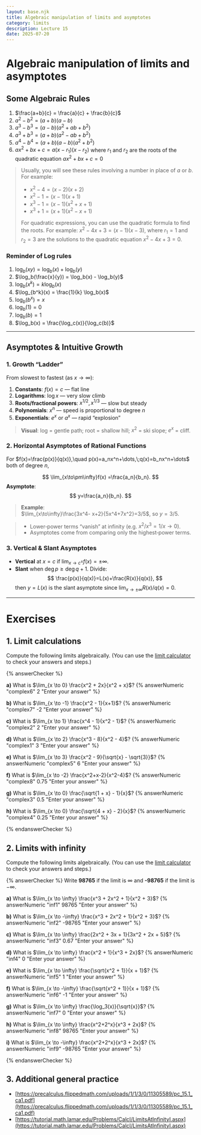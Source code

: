 ```yaml
---
layout: base.njk
title: Algebraic manipulation of limits and asymptotes
category: limits
description: Lecture 15
date: 2025-07-20
---
```


# Algebraic manipulation of limits and asymptotes

## Some Algebraic Rules

1. $\frac{a+b}{c} = \frac{a}{c} + \frac{b}{c}$
2. $a^2 - b^2 = (a+b)(a-b)$
3. $a^3 - b^3 = (a-b)(a^2 + ab + b^2)$
4. $a^3 + b^3 = (a+b)(a^2 - ab + b^2)$
5. $a^4 - b^4 = (a+b)(a-b)(a^2 + b^2)$
6. $ax^2 + bx + c = a(x-r_1)(x-r_2)$ where $r_1$ and $r_2$ are the roots of the quadratic equation $ax^2 + bx + c = 0$

> Usually, you will see these rules involving a number in place of $a$ or $b$.
> For example: 
> - $x^2 - 4 = (x-2)(x+2)$
> - $x^2 - 1 = (x-1)(x+1)$
> - $x^3 - 1 = (x-1)(x^2 + x + 1)$
> - $x^3 + 1 = (x+1)(x^2 - x + 1)$
>
> For quadratic expressions, you can use the quadratic formula to find the roots.
> For example: 
> $x^2 - 4x + 3 = (x-1)(x-3)$, where $r_1 = 1$ and $r_2 = 3$ are the solutions to the quadratic equation $x^2 - 4x + 3 = 0$.


### Reminder of Log rules

1. $\log_b(xy) = \log_b(x) + \log_b(y)$
2. $\log_b(\frac{x}{y}) = \log_b(x) - \log_b(y)$
3. $\log_b(x^k) = k \log_b(x)$
4. $\log_{b^k}(x) = \frac{1}{k} \log_b(x)$
5. $\log_b(b^x) = x$
6. $\log_b(1) = 0$
7. $\log_b(b) = 1$
8. $\log_b(x) = \frac{\log_c(x)}{\log_c(b)}$

---

## Asymptotes & Intuitive Growth

### 1. Growth “Ladder”
From slowest to fastest (as $x \to \infty$):

1. **Constants**: $f(x)=c$ — flat line  
2. **Logarithms**: $\log x$ — very slow climb  
3. **Roots/fractional powers**: $x^{1/2},\,x^{1/3}$ — slow but steady  
4. **Polynomials**: $x^n$ — speed is proportional to degree $n$  
5. **Exponentials**: $e^x$ or $a^x$ — rapid “explosion”  

> **Visual**: log = gentle path; root = shallow hill; $x^2$ = ski slope; $e^x$ = cliff.

### 2. Horizontal Asymptotes of Rational Functions
For $f(x)=\frac{p(x)}{q(x)},\quad p(x)=a_nx^n+\dots,\;q(x)=b_nx^n+\dots$ both of degree $n$,  

$$
\lim_{x\to\pm\infty}f(x)
=\frac{a_n}{b_n}.
$$
**Asymptote**:  
$$
y=\frac{a_n}{b_n}.
$$
> **Example**:  
> $\lim_{x\to\infty}\frac{3x^4- x+2}{5x^4+7x^2}=3/5$, so $y=3/5$.


> - Lower‑power terms “vanish” at infinity (e.g. $x^2/x^3=1/x\to0$).
> - Asymptotes come from comparing only the highest‑power terms.

### 3. Vertical & Slant Asymptotes
- **Vertical** at $x=c$ if $\lim_{x\to c^\pm}f(x)=\pm\infty$.
- **Slant** when $\deg p \geq \deg q+1$. Divide:
  $$
  \frac{p(x)}{q(x)}=L(x)+\frac{R(x)}{q(x)},
  $$
  then $y=L(x)$ is the slant asymptote since $\lim_{x\to\pm\infty}R(x)/q(x)=0$.


---
# Exercises

## 1. Limit calculations

Compute the following limits algebraically. (You can use the [limit calculator](https://www.symbolab.com/solver/limit-calculator) to check your answers and steps.)

{% answerChecker %}

**a)** What is $\lim_{x \to 0} \frac{x^2 + 2x}{x^2 + x}$?
{% answerNumeric "complex6" 2 "Enter your answer" %}

**b)** What is $\lim_{x \to -1} \frac{x^2 - 1}{x+1}$?
{% answerNumeric "complex7" -2 "Enter your answer" %}

**c)** What is $\lim_{x \to 1} \frac{x^4 - 1}{x^2 - 1}$?
{% answerNumeric "complex2" 2 "Enter your answer" %}

**d)** What is $\lim_{x \to 2} \frac{x^3 - 8}{x^2 - 4}$?
{% answerNumeric "complex1" 3 "Enter your answer" %}

**e)** What is $\lim_{x \to 3} \frac{x^2 - 9}{\sqrt{x} - \sqrt{3}}$?
{% answerNumeric "complex5" 6 "Enter your answer" %}

**f)** What is $\lim_{x \to -2} \frac{x^2+x-2}{x^2-4}$?
{% answerNumeric "complex8" 0.75 "Enter your answer" %}

**g)** What is $\lim_{x \to 0} \frac{\sqrt{1 + x} - 1}{x}$?
{% answerNumeric "complex3" 0.5 "Enter your answer" %}

**h)** What is $\lim_{x \to 0} \frac{\sqrt{4 + x} - 2}{x}$?
{% answerNumeric "complex4" 0.25 "Enter your answer" %}

{% endanswerChecker %}

## 2. Limits with infinity

Compute the following limits algebraically. (You can use the [limit calculator](https://www.symbolab.com/solver/limit-calculator) to check your answers and steps.)

{% answerChecker %}
Write **98765** if the limit is $\infty$ and **-98765** if the limit is $-\infty$.

**a)** What is $\lim_{x \to \infty} \frac{x^3 + 2x^2 + 1}{x^2 + 3}$?
{% answerNumeric "inf1" 98765 "Enter your answer" %}

**b)** What is $\lim_{x \to -\infty} \frac{x^3 + 2x^2 + 1}{x^2 + 3}$?
{% answerNumeric "inf2" -98765 "Enter your answer" %}

**c)** What is $\lim_{x \to \infty} \frac{2x^2 + 3x + 1}{3x^2 + 2x + 5}$?
{% answerNumeric "inf3" 0.67 "Enter your answer" %}

**d)** What is $\lim_{x \to \infty} \frac{x^2 + 1}{x^3 + 2x}$?
{% answerNumeric "inf4" 0 "Enter your answer" %}

**e)** What is $\lim_{x \to \infty} \frac{\sqrt{x^2 + 1}}{x + 1}$?
{% answerNumeric "inf5" 1 "Enter your answer" %}

**f)** What is $\lim_{x \to -\infty} \frac{\sqrt{x^2 + 1}}{x + 1}$?
{% answerNumeric "inf6" -1 "Enter your answer" %}

**g)** What is $\lim_{x \to \infty} \frac{\log_3(x)}{\sqrt{x}}$?
{% answerNumeric "inf7" 0 "Enter your answer" %}

**h)** What is $\lim_{x \to \infty} \frac{x^2+2^x}{x^3 + 2x}$?
{% answerNumeric "inf8" 98765 "Enter your answer" %}

**i)** What is $\lim_{x \to -\infty} \frac{x^2+2^x}{x^3 + 2x}$?
{% answerNumeric "inf9" -98765 "Enter your answer" %}

{% endanswerChecker %}

## 3. Additional general practice

- [https://precalculus.flippedmath.com/uploads/1/1/3/0/11305589/pc_15.1_ca1.pdf](https://precalculus.flippedmath.com/uploads/1/1/3/0/11305589/pc_15.1_ca1.pdf)
- [https://tutorial.math.lamar.edu/Problems/CalcI/LimitsAtInfinityI.aspx](https://tutorial.math.lamar.edu/Problems/CalcI/LimitsAtInfinityI.aspx)